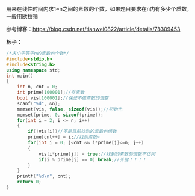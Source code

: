 用来在线性时间内求1~n之间的素数的个数，如果题目要求在n内有多少个质数，一般用欧拉筛

参考博客：https://blog.csdn.net/tianwei0822/article/details/78309453

板子：

```c++
/*求小于等于n的素数的个数*/
#include<stdio.h>
#include<string.h>
using namespace std;
int main()
{
    int n, cnt = 0;
    int prime[100001];//存素数 
    bool vis[100001];//保证不做素数的倍数 
    scanf("%d", &n);
    memset(vis, false, sizeof(vis));//初始化 
    memset(prime, 0, sizeof(prime));
    for(int i = 2; i <= n; i++)
    {
        if(!vis[i])//不是目前找到的素数的倍数 
        prime[cnt++] = i;//找到素数~ 
        for(int j = 0; j<cnt && i*prime[j]<=n; j++)
        {
            vis[i*prime[j]] = true;//找到的素数的倍数不访问 
            if(i % prime[j] == 0) break;//关键！！！！ 
        }
    }
    printf("%d\n", cnt);
    return 0;
}
```

